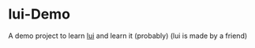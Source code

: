 # lui-Demo

A demo project to learn [lui](https://github.com/L3P3/lui) and learn it (probably) (lui is made by a friend)
